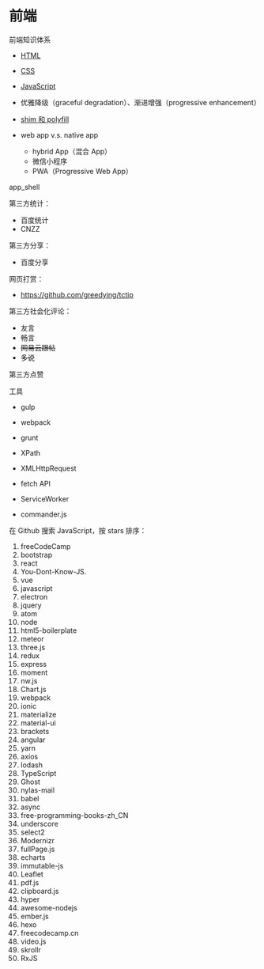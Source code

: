 # 前端

前端知识体系
    
* [HTML](/html.md)
* [CSS](/css.md)
* [JavaScript](/javascript.md)

* 优雅降级（graceful degradation）、渐进增强（progressive enhancement）
* [shim 和 polyfill](/front-end/polyfill-and-shim.md)
* web app v.s. native app
    * hybrid App（混合 App）
    * 微信小程序
    * PWA（Progressive Web App）

app_shell
    
第三方统计：

* 百度统计
* CNZZ

第三方分享：

* 百度分享

网页打赏：

* https://github.com/greedying/tctip

第三方社会化评论：

* 友言
* 畅言
* ~~网易云跟帖~~
* ~~多说~~

第三方点赞

工具

* gulp
* webpack
* grunt


* XPath
* XMLHttpRequest
* fetch API
* ServiceWorker

* commander.js




在 Github 搜索 JavaScript，按 stars 排序：

1. freeCodeCamp
2. bootstrap
3. react
4. You-Dont-Know-JS.
5. vue
6. javascript
7. electron
8. jquery
9. atom
10. node
11. html5-boilerplate
12. meteor
13. three.js
14. redux
15. express
16. moment
17. nw.js
18. Chart.js
19. webpack
20. ionic
21. materialize
22. material-ui
23. brackets
24. angular
25. yarn
26. axios
27. lodash
28. TypeScript
29. Ghost
30. nylas-mail
31. babel
32. async
33. free-programming-books-zh_CN
34. underscore
35. select2
36. Modernizr
37. fullPage.js
38. echarts
38. immutable-js
40. Leaflet
41. pdf.js
42. clipboard.js
43. hyper
44. awesome-nodejs
45. ember.js
46. hexo
47. freecodecamp.cn
48. video.js
49. skrollr
50. RxJS
